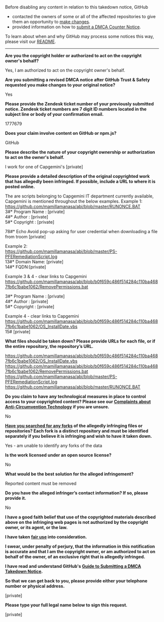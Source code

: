 Before disabling any content in relation to this takedown notice, GitHub
- contacted the owners of some or all of the affected repositories to give them an opportunity to [make changes](https://docs.github.com/en/github/site-policy/dmca-takedown-policy#a-how-does-this-actually-work).
- provided information on how to [submit a DMCA Counter Notice](https://docs.github.com/en/articles/guide-to-submitting-a-dmca-counter-notice).

To learn about when and why GitHub may process some notices this way, please visit our [README](https://github.com/github/dmca/blob/master/README.md#anatomy-of-a-takedown-notice).

---

**Are you the copyright holder or authorized to act on the copyright owner's behalf?**

Yes, I am authorized to act on the copyright owner's behalf.

**Are you submitting a revised DMCA notice after GitHub Trust & Safety requested you make changes to your original notice?**

Yes

**Please provide the Zendesk ticket number of your previously submitted notice. Zendesk ticket numbers are 7 digit ID numbers located in the subject line or body of your confirmation email.**

1777679

**Does your claim involve content on GitHub or npm.js?**

GitHub

**Please describe the nature of your copyright ownership or authorization to act on the owner's behalf.**

I work for one of Capgemini's [private]

**Please provide a detailed description of the original copyrighted work that has allegedly been infringed. If possible, include a URL to where it is posted online.**

The are scripts belonging to Capgemini IT department currently available, Capgemini is mentioned throughout the below examples.
Example 1:  
https://github.com/mamillamanasa/abi/blob/master/RUNONCE.BAT  
3#* Program Name : [private]  
4#* Author : [private]  
5#* Copyright : [private]  

78#* Echo Avoid pop-up asking for user credential when downloading a file from troom [private]  

Example 2:  
https://github.com/mamillamanasa/abi/blob/master/PS-PFERemediationScript.log  
13#* Domain Name: [private]  
14#* FQDN:[private]  

Example 3 & 4 - clear links to Capgemini  
https://github.com/mamillamanasa/abi/blob/b0f659c486f514284c110ba4687fb6c1babe1062/RemovePermissions.bat

3#* Program Name : [private]  
4#* Author : [private]  
5#* Copyright : [private]  

Example 4 - clear links to Capgemini  
https://github.com/mamillamanasa/abi/blob/b0f659c486f514284c110ba4687fb6c1babe1062/OS_InstallDate.vbs  
15# [private]  

**What files should be taken down? Please provide URLs for each file, or if the entire repository, the repository’s URL.**

https://github.com/mamillamanasa/abi/blob/b0f659c486f514284c110ba4687fb6c1babe1062/OS_InstallDate.vbs  
https://github.com/mamillamanasa/abi/blob/b0f659c486f514284c110ba4687fb6c1babe1062/RemovePermissions.bat  
https://github.com/mamillamanasa/abi/blob/master/PS-PFERemediationScript.log  
https://github.com/mamillamanasa/abi/blob/master/RUNONCE.BAT

**Do you claim to have any technological measures in place to control access to your copyrighted content? Please see our <a href="https://docs.github.com/articles/guide-to-submitting-a-dmca-takedown-notice#complaints-about-anti-circumvention-technology">Complaints about Anti-Circumvention Technology</a> if you are unsure.**

No

**<a href="https://docs.github.com/articles/dmca-takedown-policy#b-what-about-forks-or-whats-a-fork">Have you searched for any forks</a> of the allegedly infringing files or repositories? Each fork is a distinct repository and must be identified separately if you believe it is infringing and wish to have it taken down.**

Yes - am unable to identify any forks of the data

**Is the work licensed under an open source license?**

No

**What would be the best solution for the alleged infringement?**

Reported content must be removed

**Do you have the alleged infringer’s contact information? If so, please provide it.**

No

**I have a good faith belief that use of the copyrighted materials described above on the infringing web pages is not authorized by the copyright owner, or its agent, or the law.**

**I have taken <a href="https://www.lumendatabase.org/topics/22">fair use</a> into consideration.**

**I swear, under penalty of perjury, that the information in this notification is accurate and that I am the copyright owner, or am authorized to act on behalf of the owner, of an exclusive right that is allegedly infringed.**

**I have read and understand GitHub's <a href="https://docs.github.com/articles/guide-to-submitting-a-dmca-takedown-notice/">Guide to Submitting a DMCA Takedown Notice</a>.**

**So that we can get back to you, please provide either your telephone number or physical address.**

[private]  

**Please type your full legal name below to sign this request.**

[private]  
